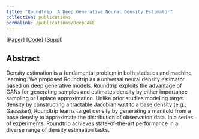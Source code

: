 ```yaml
---
title: "Roundtrip: A Deep Generative Neural Density Estimator" 
collection: publications
permalink: /publications/DeepCAGE
---
```

[[Paper](https://arxiv.org/abs/2004.09017)] [[Code](https://github.com/kimmo1019/Roundtrip)] [[Suppl](https://liu-q16.github.io/files/Roundtrip_suppl.pdf)] 

## Abstract
Density estimation is a fundamental problem in both statistics and machine learning. We proposed Roundtrip as a universal neural density estimator based on deep generative models. Roundtrip exploits the advantage of GANs for generating samples and estimates density by either importance sampling or Laplace approximation. Unlike prior studies modeling target density by constructing a tractable Jacobian w.r.t to a base density (e.g., Gaussian), Roundtrip learns target density by generating a manifold from a base density to approximate the distribution of observation data. In a series of experiments, Roundtrip achieves state-of-the-art performance in a diverse range of density estimation tasks.
